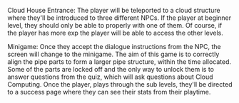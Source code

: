Cloud House Entrance:
The player will be teleported to a cloud structure where they'll be introduced to three different NPCs. If the player at beginner level, they should only be able to properly with one of them. Of course, if the player has more exp the player will be able to access the other levels. 

Minigame:
Once they accept the dialogue instructions from the NPC, the screen will change to the minigame. The aim of this game is to correctly align the pipe parts to form a larger pipe structure, within the time allocated. Some of the parts are locked off and the only way to unlock them is to answer questions from the quiz, which will ask questions about Cloud Computing. Once the player, plays through the sub levels, they'll be directed to a success page where they can see their stats from their playtime.